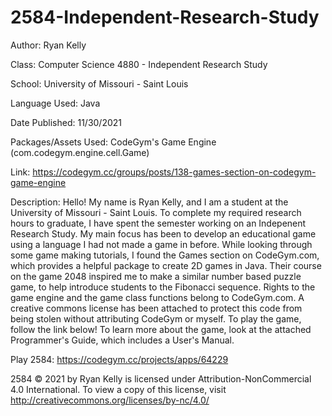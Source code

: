 # 2584-Independent-Research-Study #

Author: Ryan Kelly

Class: Computer Science 4880 - Independent Research Study

School: University of Missouri - Saint Louis

Language Used: Java

Date Published: 11/30/2021

Packages/Assets Used: CodeGym's Game Engine (com.codegym.engine.cell.Game)

Link: https://codegym.cc/groups/posts/138-games-section-on-codegym-game-engine

Description: Hello! My name is Ryan Kelly, and I am a student at the University of Missouri - Saint Louis.
To complete my required research hours to graduate, I have spent the semester working on an Indepenent Research Study.
My main focus has been to develop an educational game using a language I had not made a game in before. While
looking through some game making tutorials, I found the Games section on CodeGym.com, which provides a helpful package
to create 2D games in Java. Their course on the game 2048 inspired me to make a similar number based puzzle game,
to help introduce students to the Fibonacci sequence. Rights to the game engine and the game class functions
belong to CodeGym.com. A creative commons license has been attached to protect this code from being stolen without
attributing CodeGym or myself. To play the game, follow the link below! To learn more about the game, look
at the attached Programmer's Guide, which includes a User's Manual.

Play 2584: https://codegym.cc/projects/apps/64229

2584 © 2021 by Ryan Kelly is licensed under Attribution-NonCommercial 4.0 International. To view a copy of this license, visit http://creativecommons.org/licenses/by-nc/4.0/
